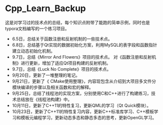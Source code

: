 # Cpp_Learn_Backup
这是对学习过的技术点的总结，每个知识点附带了能跑的简单示例，同时也是typora文档编写的一个练习项目。
* 6.5日，总结关于函数注册和反射机制的一些技术点。
* 6.8日，总结基于Qt实现的数据初始化方案，利用MySQL的表字段和函数指针建立动态初始化机制。
* 9.7日，总结《Mirror And Flowers》项目的技术点。 对《函数注册和反射机制》进行更新，增加了适应Qt项目构建的反射机制。
* 9.7日，总结《Luck No Complete》项目的技术点。
* 9月20日，更新了一堆整理的笔记。
* 9月21日，更新了《 CMake使用整理》，内容现包含从介绍到大项目多文件分模块编译的步骤以及相关函数和宏的解释。
* 9月25日，总结了线程池的实现方案，分别使用C和C++进行了构建练习，技术总结放在《线程池构建》中。
* 10月11日，更新了C++11的特性复习，更新QML的学习（Qt Quick模块）。
* 10月23日，更新了C++11的特性复习内容，更新C++标准库学习、C++模板学习和模板元编程学习，更新动态多态和静态多态的思考，更新OpenGL学习。
